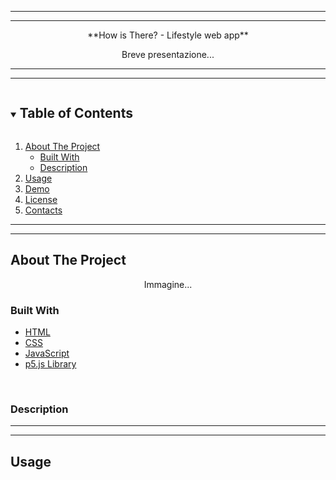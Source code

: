 <hr>
<hr>

<div align="center">
  **How is There? - Lifestyle web app**
</div>

<p align="center">
  Breve presentazione...
</p>

<hr>
<hr>

<details open="open">
  <summary><h2 style="display: inline-block">Table of Contents</h2></summary>
  <ol>
    <li>
      <a href="#about-the-project">About The Project</a>
      <ul>
        <li><a href="#built-with">Built With</a></li>
        <li><a href="#description">Description</a></li>
      </ul>
    </li>
    <li><a href="#usage">Usage</a></li>
    <li><a href="#demo">Demo</a></li>
    <li><a href="#license">License</a></li>
    <li><a href="#contacts">Contacts</a></li>
  </ol>
</details>

<hr>
<hr>

## About The Project

<div align="center">
  <p>Immagine...</p>
  <!-- <img src="https://imagizer.imageshack.com/v2/640x480q90/924/Au00v5.png"> -->
</div>

### Built With

* [HTML](https://developer.mozilla.org/en-US/docs/Web/HTML?retiredLocale=it)
* [CSS](https://developer.mozilla.org/en-US/docs/Web/CSS?retiredLocale=it)
* [JavaScript](https://developer.mozilla.org/en-US/docs/Web/JavaScript?retiredLocale=it)
* [p5.js Library](https://p5js.org/)
<br>

### Description
<hr>
<hr>

## Usage